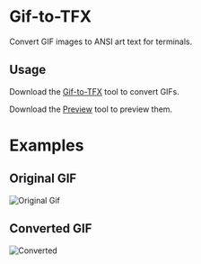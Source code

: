 # Gif-to-TFX

Convert GIF images to ANSI art text for terminals.

## Usage
Download the [Gif-to-TFX](https://github.com/ItsEcstasy/Gif-to-TFX/releases/download/V1/gif.exe) tool to convert GIFs.

Download the [Preview](https://github.com/ItsEcstasy/Gif-to-TFX/raw/main/preview.exe) tool to preview them.

# Examples

## Original GIF
![Original Gif](https://i.imgur.com/gCI0CVQ.gif)

## Converted GIF
![Converted](https://i.imgur.com/FRId6NX.gif)
